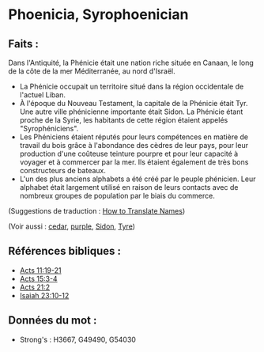 # Phoenicia, Syrophoenician

## Faits :

Dans l'Antiquité, la Phénicie était une nation riche située en Canaan, le long de la côte de la mer Méditerranée, au nord d'Israël.

* La Phénicie occupait un territoire situé dans la région occidentale de l'actuel Liban.
* À l'époque du Nouveau Testament, la capitale de la Phénicie était Tyr. Une autre ville phénicienne importante était Sidon. La Phénicie étant proche de la Syrie, les habitants de cette région étaient appelés "Syrophéniciens".
* Les Phéniciens étaient réputés pour leurs compétences en matière de travail du bois grâce à l'abondance des cèdres de leur pays, pour leur production d'une coûteuse teinture pourpre et pour leur capacité à voyager et à commercer par la mer. Ils étaient également de très bons constructeurs de bateaux.
* L'un des plus anciens alphabets a été créé par le peuple phénicien. Leur alphabet était largement utilisé en raison de leurs contacts avec de nombreux groupes de population par le biais du commerce.

(Suggestions de traduction : [How to Translate Names](rc://en/ta/man/translate/translate-names))

(Voir aussi : [cedar](../other/cedar.md), [purple](../other/purple.md), [Sidon](../names/sidon.md), [Tyre](../names/tyre.md))

## Références bibliques :

* [Acts 11:19-21](rc://en/tn/help/act/11/19)
* [Acts 15:3-4](rc://en/tn/help/act/15/03)
* [Acts 21:2](rc://en/tn/help/act/21/02)
* [Isaiah 23:10-12](rc://en/tn/help/isa/23/10)

## Données du mot :

* Strong's : H3667, G49490, G54030
